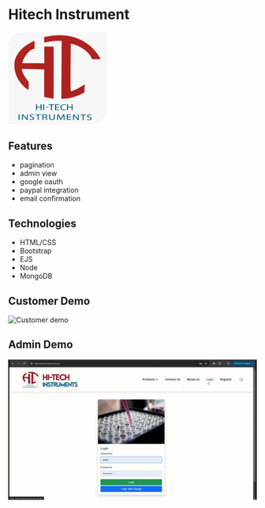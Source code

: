 # Hitech Instrument

<img src="public/images/logo.png" alt="Company Logo" width="200"/>

## Features

- pagination
- admin view
- google oauth
- paypal integration
- email confirmation

## Technologies

- HTML/CSS
- Bootstrap
- EJS
- Node
- MongoDB

## Customer Demo

![Customer demo](public/images/demo1.gif)

## Admin Demo

![Admin demo](public/images/demo2.gif)

